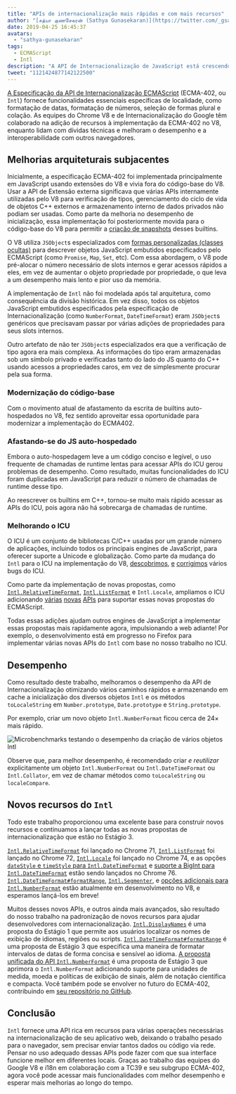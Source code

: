 ```yaml
---
title: "APIs de internacionalização mais rápidas e com mais recursos"
author: "[சத்யா குணசேகரன் (Sathya Gunasekaran)](https://twitter.com/_gsathya)"
date: 2019-04-25 16:45:37
avatars:
  - "sathya-gunasekaran"
tags:
  - ECMAScript
  - Intl
description: "A API de Internacionalização de JavaScript está crescendo, e sua implementação no V8 está ficando mais rápida!"
tweet: "1121424877142122500"
---
```

[A Especificação da API de Internacionalização ECMAScript](https://tc39.es/ecma402/) (ECMA-402, ou `Intl`) fornece funcionalidades essenciais específicas de localidade, como formatação de datas, formatação de números, seleção de formas plural e colação. As equipes do Chrome V8 e de Internacionalização do Google têm colaborado na adição de recursos à implementação da ECMA-402 no V8, enquanto lidam com dívidas técnicas e melhoram o desempenho e a interoperabilidade com outros navegadores.

<!--truncate-->
## Melhorias arquiteturais subjacentes

Inicialmente, a especificação ECMA-402 foi implementada principalmente em JavaScript usando extensões do V8 e vivia fora do código-base do V8. Usar a API de Extensão externa significava que várias APIs internamente utilizadas pelo V8 para verificação de tipos, gerenciamento do ciclo de vida de objetos C++ externos e armazenamento interno de dados privados não podiam ser usadas. Como parte da melhoria no desempenho de inicialização, essa implementação foi posteriormente movida para o código-base do V8 para permitir a [criação de snapshots](/blog/custom-startup-snapshots) desses builtins.

O V8 utiliza `JSObject`s especializados com [formas personalizadas (classes ocultas)](https://mathiasbynens.be/notes/shapes-ics) para descrever objetos JavaScript embutidos especificados pelo ECMAScript (como `Promise`, `Map`, `Set`, etc). Com essa abordagem, o V8 pode pré-alocar o número necessário de slots internos e gerar acessos rápidos a eles, em vez de aumentar o objeto propriedade por propriedade, o que leva a um desempenho mais lento e pior uso da memória.

A implementação de `Intl` não foi modelada após tal arquitetura, como consequência da divisão histórica. Em vez disso, todos os objetos JavaScript embutidos especificados pela especificação de Internacionalização (como `NumberFormat`, `DateTimeFormat`) eram `JSObject`s genéricos que precisavam passar por várias adições de propriedades para seus slots internos.

Outro artefato de não ter `JSObject`s especializados era que a verificação de tipo agora era mais complexa. As informações do tipo eram armazenadas sob um símbolo privado e verificadas tanto do lado do JS quanto do C++ usando acessos a propriedades caros, em vez de simplesmente procurar pela sua forma.

### Modernização do código-base

Com o movimento atual de afastamento da escrita de builtins auto-hospedados no V8, fez sentido aproveitar essa oportunidade para modernizar a implementação do ECMA402.

### Afastando-se do JS auto-hospedado

Embora o auto-hospedagem leve a um código conciso e legível, o uso frequente de chamadas de runtime lentas para acessar APIs do ICU gerou problemas de desempenho. Como resultado, muitas funcionalidades do ICU foram duplicadas em JavaScript para reduzir o número de chamadas de runtime desse tipo.

Ao reescrever os builtins em C++, tornou-se muito mais rápido acessar as APIs do ICU, pois agora não há sobrecarga de chamadas de runtime.

### Melhorando o ICU

O ICU é um conjunto de bibliotecas C/C++ usadas por um grande número de aplicações, incluindo todos os principais engines de JavaScript, para oferecer suporte a Unicode e globalização. Como parte da mudança do `Intl` para o ICU na implementação do V8, [descobrimos](https://unicode-org.atlassian.net/browse/ICU-20140), [e](https://unicode-org.atlassian.net/browse/ICU-9562) [corrigimos](https://unicode-org.atlassian.net/browse/ICU-20098) vários bugs do ICU.

Como parte da implementação de novas propostas, como [`Intl.RelativeTimeFormat`](/features/intl-relativetimeformat), [`Intl.ListFormat`](/features/intl-listformat) e `Intl.Locale`, ampliamos o ICU adicionando [várias](https://unicode-org.atlassian.net/browse/ICU-13256) [novas](https://unicode-org.atlassian.net/browse/ICU-20121) [APIs](https://unicode-org.atlassian.net/browse/ICU-20342) para suportar essas novas propostas do ECMAScript.

Todas essas adições ajudam outros engines de JavaScript a implementar essas propostas mais rapidamente agora, impulsionando a web adiante! Por exemplo, o desenvolvimento está em progresso no Firefox para implementar várias novas APIs do `Intl` com base no nosso trabalho no ICU.

## Desempenho

Como resultado deste trabalho, melhoramos o desempenho da API de Internacionalização otimizando vários caminhos rápidos e armazenando em cache a inicialização dos diversos objetos `Intl` e os métodos `toLocaleString` em `Number.prototype`, `Date.prototype` e `String.prototype`.

Por exemplo, criar um novo objeto `Intl.NumberFormat` ficou cerca de 24× mais rápido.

![[Microbenchmarks](https://cs.chromium.org/chromium/src/v8/test/js-perf-test/Intl/constructor.js) testando o desempenho da criação de vários objetos `Intl`](/_img/intl/performance.svg)

Observe que, para melhor desempenho, é recomendado criar *e reutilizar* explicitamente um objeto `Intl.NumberFormat` ou `Intl.DateTimeFormat` ou `Intl.Collator`, em vez de chamar métodos como `toLocaleString` ou `localeCompare`.

## Novos recursos do `Intl`

Todo este trabalho proporcionou uma excelente base para construir novos recursos e continuamos a lançar todas as novas propostas de internacionalização que estão no Estágio 3.

[`Intl.RelativeTimeFormat`](/features/intl-relativetimeformat) foi lançado no Chrome 71, [`Intl.ListFormat`](/features/intl-listformat) foi lançado no Chrome 72, [`Intl.Locale`](https://developer.mozilla.org/en-US/docs/Web/JavaScript/Reference/Global_Objects/Locale) foi lançado no Chrome 74, e as opções [`dateStyle` e `timeStyle` para `Intl.DateTimeFormat`](https://github.com/tc39/proposal-intl-datetime-style) e [suporte a BigInt para `Intl.DateTimeFormat`](https://github.com/tc39/ecma402/pull/236) estão sendo lançados no Chrome 76. [`Intl.DateTimeFormat#formatRange`](https://github.com/tc39/proposal-intl-DateTimeFormat-formatRange), [`Intl.Segmenter`](https://github.com/tc39/proposal-intl-segmenter/), e [opções adicionais para `Intl.NumberFormat`](https://github.com/tc39/proposal-unified-intl-numberformat/) estão atualmente em desenvolvimento no V8, e esperamos lançá-los em breve!

Muitos desses novos APIs, e outros ainda mais avançados, são resultado do nosso trabalho na padronização de novos recursos para ajudar desenvolvedores com internacionalização. [`Intl.DisplayNames`](https://github.com/tc39/proposal-intl-displaynames) é uma proposta do Estágio 1 que permite aos usuários localizar os nomes de exibição de idiomas, regiões ou scripts. [`Intl.DateTimeFormat#formatRange`](https://github.com/fabalbon/proposal-intl-DateTimeFormat-formatRange) é uma proposta de Estágio 3 que especifica uma maneira de formatar intervalos de datas de forma concisa e sensível ao idioma. [A proposta unificada do API `Intl.NumberFormat`](https://github.com/tc39/proposal-unified-intl-numberformat) é uma proposta de Estágio 3 que aprimora o `Intl.NumberFormat` adicionando suporte para unidades de medida, moeda e políticas de exibição de sinais, além de notação científica e compacta. Você também pode se envolver no futuro do ECMA-402, contribuindo em [seu repositório no GitHub](https://github.com/tc39/ecma402).

## Conclusão

`Intl` fornece uma API rica em recursos para várias operações necessárias na internacionalização de seu aplicativo web, deixando o trabalho pesado para o navegador, sem precisar enviar tantos dados ou código via rede. Pensar no uso adequado dessas APIs pode fazer com que sua interface funcione melhor em diferentes locais. Graças ao trabalho das equipes do Google V8 e i18n em colaboração com a TC39 e seu subgrupo ECMA-402, agora você pode acessar mais funcionalidades com melhor desempenho e esperar mais melhorias ao longo do tempo.
